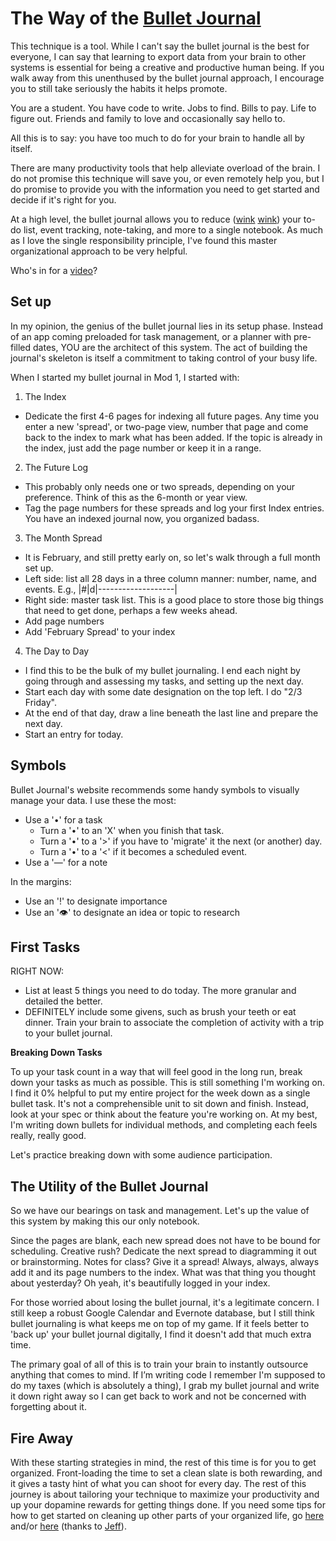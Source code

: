 # The Way of the [Bullet Journal](http://bulletjournal.com/)

This technique is a tool. While I can't say the bullet journal is the best for everyone, I can say that learning to export data from your brain to other systems is essential for being a creative and productive human being. If you walk away from this unenthused by the bullet journal approach, I encourage you to still take seriously the habits it helps promote.

You are a student. You have code to write. Jobs to find. Bills to pay. Life to figure out. Friends and family to love and occasionally say hello to. 

All this is to say: you have too much to do for your brain to handle all by itself.

There are many productivity tools that help alleviate overload of the brain. I do not promise this technique will save you, or even remotely help you, but I do promise to provide you with the information you need to get started and decide if it's right for you.

At a high level, the bullet journal allows you to reduce ([wink](http://apidock.com/ruby/Enumerable/reduce) [wink](https://developer.mozilla.org/en-US/docs/Web/JavaScript/Reference/Global_Objects/Array/Reduce)) your to-do list, event tracking, note-taking, and more to a single notebook. As much as I love the single responsibility principle, I've found this master organizational approach to be very helpful.

Who's in for a [video](https://www.youtube.com/watch?v=fm15cmYU0IM)?

## Set up

In my opinion, the genius of the bullet journal lies in its setup phase. Instead of an app coming preloaded for task management, or a planner with pre-filled dates, YOU are the architect of this system. The act of building the journal's skeleton is itself a commitment to taking control of your busy life.

When I started my bullet journal in Mod 1, I started with:

1. The Index
  * Dedicate the first 4-6 pages for indexing all future pages. Any time you enter a new 'spread', or two-page view, number that page and come back to the index to mark what has been added. If the topic is already in the index, just add the page number or keep it in a range.

2. The Future Log
  * This probably only needs one or two spreads, depending on your preference. Think of this as the 6-month or year view.
  * Tag the page numbers for these spreads and log your first Index entries. You have an indexed journal now, you organized badass.
  
3. The Month Spread
  * It is February, and still pretty early on, so let's walk through a full month set up.
  * Left side: list all 28 days in a three column manner: number, name, and events. E.g., |#|d|-------------------|
  * Right side: master task list. This is a good place to store those big things that need to get done, perhaps a few weeks ahead.
  * Add page numbers
  * Add 'February Spread' to your index

4. The Day to Day
  * I find this to be the bulk of my bullet journaling. I end each night by going through and assessing my tasks, and setting up the next day.
  * Start each day with some date designation on the top left. I do "2/3 Friday".
  * At the end of that day, draw a line beneath the last line and prepare the next day.
  * Start an entry for today.
  
## Symbols

Bullet Journal's website recommends some handy symbols to visually manage your data. I use these the most:

* Use a '•' for a task
  * Turn a '•' to an 'X' when you finish that task.
  * Turn a '•' to a '>' if you have to 'migrate' it the next (or another) day.
  * Turn a '•' to a '<' if it becomes a scheduled event.
* Use a '—' for a note

In the margins:
* Use an '!' to designate importance
* Use an '👁' to designate an idea or topic to research

## First Tasks

RIGHT NOW:
* List at least 5 things you need to do today. The more granular and detailed the better.
* DEFINITELY include some givens, such as brush your teeth or eat dinner. Train your brain to associate the completion of activity with a trip to your bullet journal.

**Breaking Down Tasks**

To up your task count in a way that will feel good in the long run, break down your tasks as much as possible. This is still something I'm working on.
I find it 0% helpful to put my entire project for the week down as a single bullet task. It's not a comprehensible unit to sit down and finish. Instead, look at your spec or think about the feature you're working on. At my best, I'm writing down bullets for individual methods, and completing each feels really, really good.

Let's practice breaking down with some audience participation.

## The Utility of the Bullet Journal

So we have our bearings on task and management. Let's up the value of this system by making this our only notebook.

Since the pages are blank, each new spread does not have to be bound for scheduling. Creative rush? Dedicate the next spread to diagramming it out or brainstorming. Notes for class? Give it a spread! Always, always, always add it and its page numbers to the index. What was that thing you thought about yesterday? Oh yeah, it's beautifully logged in your index.

For those worried about losing the bullet journal, it's a legitimate concern. I still keep a robust Google Calendar and Evernote database, but I still think bullet journaling is what keeps me on top of my game. If it feels better to 'back up' your bullet journal digitally, I find it doesn't add that much extra time.

The primary goal of all of this is to train your brain to instantly outsource anything that comes to mind. If I’m writing code I remember I'm supposed to do my taxes (which is absolutely a thing), I grab my bullet journal and write it down right away so I can get back to work and not be concerned with forgetting about it.

## Fire Away

With these starting strategies in mind, the rest of this time is for you to get organized. Front-loading the time to set a clean slate is both rewarding, and it gives a tasty hint of what you can shoot for every day. The rest of this journey is about tailoring your technique to maximize your productivity and up your dopamine rewards for getting things done.
If you need some tips for how to get started on cleaning up other parts of your organized life, go [here](http://backend.turing.io/professional_development/module_four/organize_your_shit) and/or [here](http://backend.turing.io/professional_development/module_one/identity_essentials) (thanks to [Jeff](https://github.com/JCasimir)).
  